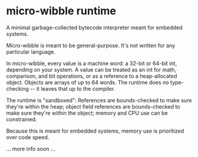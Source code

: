 # micro-wibble runtime

A minimal garbage-collected bytecode interpreter meant for embedded systems.

Micro-wibble is meant to be general-purpose. It's not written for any particular language.

In micro-wibble, every value is a machine word: a 32-bit or 64-bit int, depending on your system. A value can be treated as an int for math, comparison, and bit operations, or as a reference to a heap-allocated object. Objects are arrays of up to 64 words. The runtime does no type-checking -- it leaves that up to the compiler.

The runtime is "sandboxed": References are bounds-checked to make sure they're within the heap; object field references are bounds-checked to make sure they're within the object; memory and CPU use can be constrained.

Because this is meant for embedded systems, memory use is prioritized over code speed.

... more info soon ...
